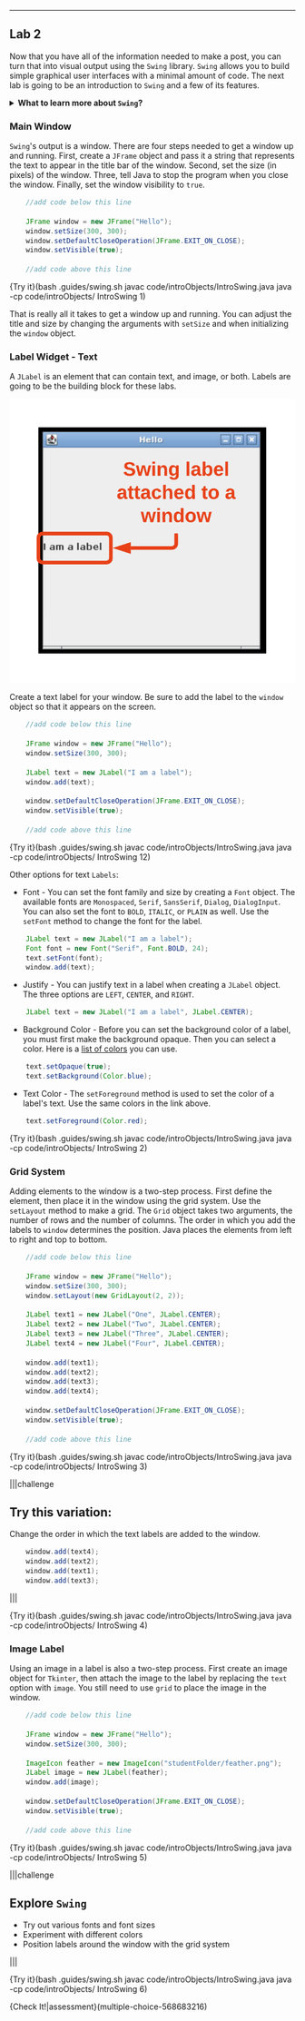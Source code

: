 ----------

## Lab 2

Now that you have all of the information needed to make a post, you can turn that into visual output using the `Swing` library. `Swing` allows you to build simple graphical user interfaces with a minimal amount of code. The next lab is going to be an introduction to `Swing` and a few of its features.

<details>
  <summary><strong>What to learn more about <code>Swing</code>?</strong></summary>
  These labs will only cover a tiny fraction of what can be done with the <code>Swing</code> library. The full documentation for <code>Swing</code> can be found <a href="https://docs.oracle.com/javase/7/docs/api/javax/swing/package-summary.html">here</a>. This documentation is not very user-friendly. A more beginner-friendly way to learn about <code>Swing</code> is a video tutorial like this YouTube <a href="https://www.youtube.com/watch?v=ZDw18yUwz6I&list=PLywxFF6tce1-yXyp0qSPYPl2-Mdx7l0A-">playlist</a>.
</details>

### Main Window

`Swing`'s output is a window. There are four steps needed to get a window up and running. First, create a `JFrame` object and pass it a string that represents the text to appear in the title bar of the window. Second, set the size (in pixels) of the window. Three, tell Java to stop the program when you close the window. Finally, set the window visibility to `true`.

```java
    //add code below this line

    JFrame window = new JFrame("Hello");
    window.setSize(300, 300);
    window.setDefaultCloseOperation(JFrame.EXIT_ON_CLOSE);
    window.setVisible(true);

    //add code above this line
```

{Try it}(bash .guides/swing.sh javac code/introObjects/IntroSwing.java java -cp code/introObjects/ IntroSwing 1)

That is really all it takes to get a window up and running. You can adjust the title and size by changing the arguments with `setSize` and when initializing the `window` object.

### Label Widget - Text

A `JLabel` is an element that can contain text, and image, or both. Labels are going to be the building block for these labs.

![Swing Label](.guides/img/intro/swing_label.png)

Create a text label for your window. Be sure to add the label to the `window` object so that it appears on the screen.

```java
    //add code below this line

    JFrame window = new JFrame("Hello");
    window.setSize(300, 300);
    
    JLabel text = new JLabel("I am a label");
    window.add(text);

    window.setDefaultCloseOperation(JFrame.EXIT_ON_CLOSE);
    window.setVisible(true);

    //add code above this line
```

{Try it}(bash .guides/swing.sh javac code/introObjects/IntroSwing.java java -cp code/introObjects/ IntroSwing 12)

Other options for text `Labels`:
* Font - You can set the font family and size by creating a `Font` object. The available fonts are `Monospaced`, `Serif`, `SansSerif`, `Dialog`, `DialogInput`. You can also set the font to `BOLD`, `ITALIC`, or `PLAIN` as well. Use the `setFont` method to change the font for the label.
```java
    JLabel text = new JLabel("I am a label");
    Font font = new Font("Serif", Font.BOLD, 24);
    text.setFont(font);
    window.add(text);
```
* Justify - You can justify text in a label when creating a `JLabel` object. The three options are `LEFT`, `CENTER`, and `RIGHT`.
```java
    JLabel text = new JLabel("I am a label", JLabel.CENTER);
```
* Background Color - Before you can set the background color of a label, you must first make the background opaque. Then you can select a color. Here is a [list of colors](https://docs.oracle.com/javase/7/docs/api/java/awt/Color.html) you can use.
```java
    text.setOpaque(true);
    text.setBackground(Color.blue);
```
* Text Color - The `setForeground` method is used to set the color of a label's text. Use the same colors in the link above.
```java
    text.setForeground(Color.red);
```

{Try it}(bash .guides/swing.sh javac code/introObjects/IntroSwing.java java -cp code/introObjects/ IntroSwing 2)

### Grid System

Adding elements to the window is a two-step process. First define the element, then place it in the window using the grid system. Use the `setLayout` method to make a grid. The `Grid` object takes two arguments, the number of rows and the number of columns. The order in which you add the labels to `window` determines the position. Java places the elements from left to right and top to bottom.

```java
    //add code below this line

    JFrame window = new JFrame("Hello");
    window.setSize(300, 300);
    window.setLayout(new GridLayout(2, 2));
    
    JLabel text1 = new JLabel("One", JLabel.CENTER);
    JLabel text2 = new JLabel("Two", JLabel.CENTER);
    JLabel text3 = new JLabel("Three", JLabel.CENTER);
    JLabel text4 = new JLabel("Four", JLabel.CENTER);
    
    window.add(text1);
    window.add(text2);
    window.add(text3);
    window.add(text4);

    window.setDefaultCloseOperation(JFrame.EXIT_ON_CLOSE);
    window.setVisible(true);

    //add code above this line
```

{Try it}(bash .guides/swing.sh javac code/introObjects/IntroSwing.java java -cp code/introObjects/ IntroSwing 3)

|||challenge
## Try this variation:
Change the order in which the text labels are added to the window.
```java
    window.add(text4);
    window.add(text2);
    window.add(text1);
    window.add(text3);
```

|||

{Try it}(bash .guides/swing.sh javac code/introObjects/IntroSwing.java java -cp code/introObjects/ IntroSwing 4)

### Image Label

Using an image in a label is also a two-step process. First create an image object for `Tkinter`, then attach the image to the label by replacing the `text` option with `image`. You still need to use `grid` to place the image in the window.

```java
    //add code below this line

    JFrame window = new JFrame("Hello");
    window.setSize(300, 300);
    
    ImageIcon feather = new ImageIcon("studentFolder/feather.png");
    JLabel image = new JLabel(feather);
    window.add(image);

    window.setDefaultCloseOperation(JFrame.EXIT_ON_CLOSE);
    window.setVisible(true);

    //add code above this line
```

{Try it}(bash .guides/swing.sh javac code/introObjects/IntroSwing.java java -cp code/introObjects/ IntroSwing 5)

|||challenge
## Explore `Swing`
* Try out various fonts and font sizes
* Experiment with different colors
* Position labels around the window with the grid system

|||

{Try it}(bash .guides/swing.sh javac code/introObjects/IntroSwing.java java -cp code/introObjects/ IntroSwing 6)

{Check It!|assessment}(multiple-choice-568683216)
